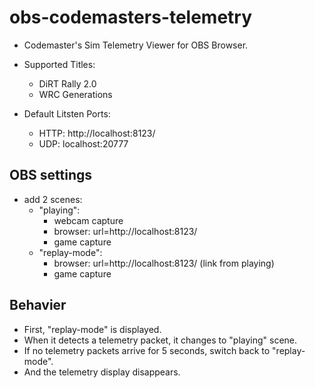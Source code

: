 # obs-codemasters-telemetry

- Codemaster's Sim Telemetry Viewer for OBS Browser.
- Supported Titles:
  - DiRT Rally 2.0
  - WRC Generations

- Default Litsten Ports:
  - HTTP: http://localhost:8123/
  - UDP: localhost:20777

## OBS settings

- add 2 scenes:
  - "playing":
    - webcam capture
    - browser: url=http://localhost:8123/
    - game capture
  - "replay-mode":
    - browser: url=http://localhost:8123/ (link from playing)
    - game capture

## Behavier

- First, "replay-mode" is displayed.
- When it detects a telemetry packet, it changes to "playing" scene.
- If no telemetry packets arrive for 5 seconds, switch back to "replay-mode".
- And the telemetry display disappears.
